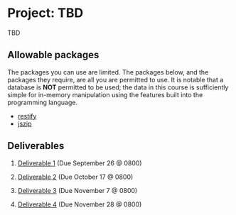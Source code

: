 # Project: TBD

TBD

## Allowable packages

The packages you can use are limited. The packages below, and the packages they require, are all you are permitted to use. It is notable that a database is **NOT** permitted to be used; the data in this course is sufficiently simple for in-memory manipulation using the features built into the programming language.

* [restify](https://www.npmjs.com/package/restify)
* [jszip](https://www.npmjs.com/package/jszip)

## Deliverables

1. [Deliverable 1](Deliverable1.md) (Due September 26 @ 0800)

1. [Deliverable 2](Deliverable2.md) (Due October 17 @ 0800)

1. [Deliverable 3](Deliverable3.md) (Due November 7 @ 0800)

1. [Deliverable 4](Deliverable4.md) (Due November 28 @ 0800)
